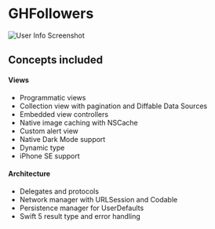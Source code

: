 # GHFollowers
![User Info Screenshot](https://raw.githubusercontent.com/jamatsui/ghFollowers/480c4f1f6c2a153bc52a097431c3640ef1595649/userInfo.png)


## Concepts included

#### Views
- Programmatic views
- Collection view with pagination and Diffable Data Sources
- Embedded view controllers
- Native image caching with NSCache
- Custom alert view
- Native Dark Mode support
- Dynamic type
- iPhone SE support

#### Architecture
- Delegates and protocols
- Network manager with URLSession and Codable
- Persistence manager for UserDefaults
- Swift 5 result type and error handling
